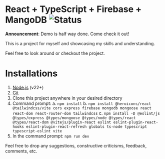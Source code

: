 # React + TypeScript + Firebase + MangoDB ![Status](https://img.shields.io/badge/Status-In%20Progress-yellow)

**Announcement**: Demo is half way done. Come check it out!

This is a project for myself and showcasing my skills and understanding.

Feel free to look around or checkout the project.

# Installations

1. [Node.js](https://nodejs.org/en/download) (v22+)
2. [Git](https://git-scm.com/downloads)
3. Clone this project anywhere in your desired directory
4. Command prompt:
   a. `npm install`
   b. `npm install @heroicons/react @tailwindcss/vite cors express firebase mongodb mongoose react react-dom react-router-dom tailwindcss`
   c. `npm install -D @eslint/js @types/express @types/mongoose @types/node @types/react @types/react-dom @vitejs/plugin-react eslint eslint-plugin-react-hooks eslint-plugin-react-refresh globals ts-node typescript typescript-eslint vite`
5. In the command prompt: `npm run dev`

Feel free to drop any suggestions, constructive criticisms, feedback, comments, etc.
